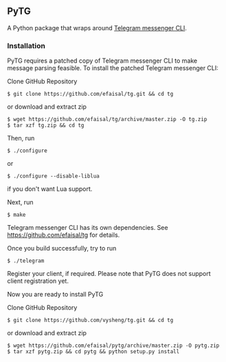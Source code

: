 ## PyTG

A Python package that wraps around [Telegram messenger CLI](https://github.com/vysheng/tg).

### Installation

PyTG requires a patched copy of Telegram messenger CLI to make message parsing feasible. To install the patched Telegram messenger CLI:

Clone GitHub Repository

    $ git clone https://github.com/efaisal/tg.git && cd tg
        
or download and extract zip

    $ wget https://github.com/efaisal/tg/archive/master.zip -O tg.zip
    $ tar xzf tg.zip && cd tg

Then, run

    $ ./configure

or

    $ ./configure --disable-liblua

if you don't want Lua support.

Next, run

    $ make

Telegram messenger CLI has its own dependencies. See https://github.com/efaisal/tg for details.

Once you build successfully, try to run

    $ ./telegram

Register your client, if required. Please note that PyTG does not support client registration yet.

Now you are ready to install PyTG

Clone GitHub Repository

    $ git clone https://github.com/vysheng/tg.git && cd tg
        
or download and extract zip

    $ wget https://github.com/efaisal/pytg/archive/master.zip -O pytg.zip
    $ tar xzf pytg.zip && cd pytg && python setup.py install

